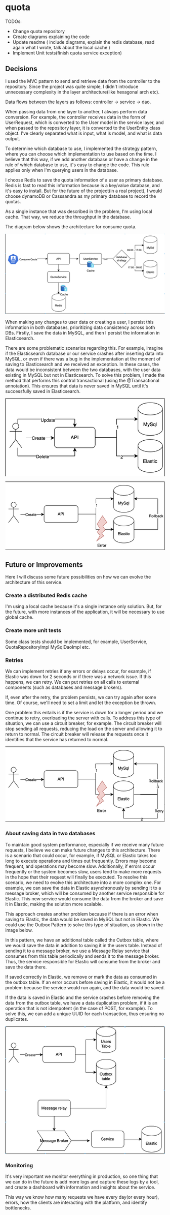 # quota

TODOs:

- Change quota repository
- Create diagrams explaining the code
- Update readme ( include diagrams, explain the redis database, read again what I wrote, talk about the local cache )
- Implement Unit tests(finish quota service exception)

## Decisions

I used the MVC pattern to send and retrieve data from the controller to the repository. Since the project was quite simple, I didn't introduce unnecessary complexity in the layer architecture(like hexagonal arch etc).

Data flows between the layers as follows: controller -> service -> dao.

When passing data from one layer to another, I always perform data conversion. For example, the controller receives data
in the form of UserRequest, which is converted to the User model in the service layer, and when passed to the repository layer,
it is converted to the UserEntity class object. I've clearly separated what is input, what is model, and what is data output.

To determine which database to use, I implemented the strategy pattern, where you can choose which implementation to use based on the time. 
I believe that this way, if we add another database or have a change in the rule of which database to use, it's easy to change the code.
This rule applies only when I'm querying users in the database.

I choose Redis to save the quota information of a user as primary database. Redis is fast to read this information because is a key/value database, and it's easy to install.
But for the future of the project(in a real project), I would choose dynamoDB or Casssandra as my primary database to record the quotas.

As a single instance that was described in the problem, I'm using local cache. That way, we reduce the throughput in the database.

The diagram below shows the architecture for consume quota.

![Diagram](/assets/consume-quota-diagram.png?raw=true "Consume quota Diagram")

When making any changes to user data or creating a user, I persist this information in both databases, prioritizing data consistency across both DBs.
Firstly, I save the data in MySQL, and then I persist the information in Elasticsearch.

There are some problematic scenarios regarding this. For example, imagine if the Elasticsearch database or our service crashes after inserting data into MySQL, 
or even if there was a bug in the implementation at the moment of saving to Elasticsearch and we received an exception. 
In these cases, the data would be inconsistent between the two databases, with the user data existing in MySQL but not in Elasticsearch. 
To solve this problem, I made the method that performs this control transactional (using the @Transactional annotation). 
This ensures that data is never saved in MySQL until it's successfully saved in Elasticsearch.

![Diagram](/assets/persistUser.png?raw=true "How to persist user")

![Diagram](/assets/persistUserRollback.png?raw=true "Rollback when something was wrong to persist in the elastic database")

## Future or Improvements

Here I will discuss some future possibilities on how we can evolve the architecture of this service.

### Create a distributed Redis cache
I'm using a local cache because it's a single instance only solution. But, for the future, with more instances of the application, it will be necessary to use global cache.

### Create more unit tests
Some class tests should be implemented, for example, UserService, QuotaRepositoryImpl MySqlDaoImpl etc.

### Retries

We can implement retries if any errors or delays occur, for example, if Elastic was down for 2 seconds or if there was a network issue.
If this happens, we can retry. We can put retries on all calls to external components (such as databases and message brokers).

If, even after the retry, the problem persists, we can try again after some time. Of course, we'll need to set a limit and let the exception be thrown.

One problem this entails is if the service is down for a longer period and we continue to retry, overloading the server with calls. To address this type of situation, we can use a circuit breaker, for example.
The circuit breaker will stop sending all requests, reducing the load on the server and allowing it to return to normal. The circuit breaker will release the requests once it identifies that the service has returned to normal.

![Diagram](/assets/retries.png?raw=true "Retries")

### About saving data in two databases

To maintain good system performance, especially if we receive many future requests, I believe we can make future changes to this architecture.
There is a scenario that could occur, for example, if MySQL or Elastic takes too long to execute operations and times out frequently.
Errors may become frequent, and operations may become slow. Additionally, if errors occur frequently or the system becomes slow,
users tend to make more requests in the hope that their request will finally be executed.
To resolve this scenario, we need to evolve this architecture into a more complex one. For example, we can save the data in Elastic asynchronously by sending it to a
message broker, which will be consumed by another service responsible for Elastic. This new service would consume the data from the broker and save it in Elastic, making the solution more scalable.

This approach creates another problem because if there is an error when saving to Elastic, the data would be saved in MySQL but not in Elastic.
We could use the Outbox Pattern to solve this type of situation, as shown in the image below.

In this pattern, we have an additional table called the Outbox table, where we would save the data in addition to saving it in the users table.
Instead of sending it to a message broker, we use a Message Relay service that consumes from this table periodically and sends it to the message broker.
Thus, the service responsible for Elastic will consume from the broker and save the data there.

If saved correctly in Elastic, we remove or mark the data as consumed in the outbox table. If an error occurs before saving in Elastic, it would not be a problem because the service
would run again, and the data would be saved.

If the data is saved in Elastic and the service crashes before removing the data from the outbox table, we have a data duplication problem, if it is an operation
that is not idempotent (in the case of POST, for example). To solve this, we can add a unique UUID for each transaction, thus ensuring no duplicates.

![Diagram](/assets/futureArchSaveUser.png?raw=true "Future arch in order to save user in two databases")

### Monitoring

It's very important we monitor everything in production, so one thing that we can do in the future is add more logs and 
capture these logs by a tool, and create a dashboard with information and insights about the service.

This way we know how many requests we have every day(or every hour), errors, how the clients are interacting with the platform, and identify bottlenecks.

